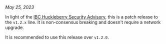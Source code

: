 *May 25, 2023*

In light of the [IBC Huckleberry Security Advisory](https://forum.cosmos.network/t/ibc-security-advisory-huckleberry), this is a patch release to the `v1.2.x` line. It is non-consensus breaking and doesn't require a network upgrade.

It is recommended to use this release over `v1.2.0`.
